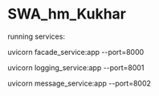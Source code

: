 # SWA_hm_Kukhar

running services:

uvicorn facade_service:app --port=8000

uvicorn logging_service:app --port=8001

uvicorn message_service:app --port=8002
